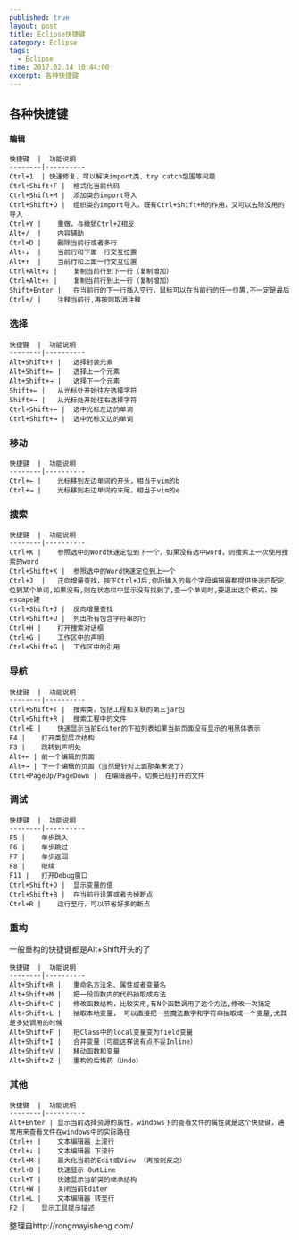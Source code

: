 ```yaml
---
published: true
layout: post
title: Eclipse快捷键
category: Eclipse
tags: 
  - Eclipse
time: 2017.02.14 10:44:00
excerpt: 各种快捷键  
---
```


## 各种快捷键  

#### 编辑
    快捷键  |  功能说明
    --------|----------
    Ctrl+1  | 快速修复，可以解决import类、try catch包围等问题
    Ctrl+Shift+F |  格式化当前代码
    Ctrl+Shift+M |  添加类的import导入
    Ctrl+Shift+O |  组织类的import导入，既有Ctrl+Shift+M的作用，又可以去除没用的导入
    Ctrl+Y |    重做，与撤销Ctrl+Z相反
    Alt+/  |    内容辅助
    Ctrl+D |    删除当前行或者多行
    Alt+↓  |    当前行和下面一行交互位置
    Alt+↑  |    当前行和上面一行交互位置
    Ctrl+Alt+↓ |    复制当前行到下一行（复制增加）
    Ctrl+Alt+↑ |    复制当前行到上一行（复制增加）
    Shift+Enter |   在当前行的下一行插入空行，鼠标可以在当前行的任一位置,不一定是最后
    Ctrl+/ |    注释当前行,再按则取消注释


### 选择
    快捷键  |  功能说明
    --------|----------
    Alt+Shift+↑ |   选择封装元素
    Alt+Shift+← |   选择上一个元素
    Alt+Shift+→ |   选择下一个元素
    Shift+← |   从光标处开始往左选择字符
    Shift+→ |   从光标处开始往右选择字符
    Ctrl+Shift+← |  选中光标左边的单词
    Ctrl+Shift+→ |  选中光标又边的单词

### 移动
    快捷键  |  功能说明
    --------|----------
    Ctrl+← |    光标移到左边单词的开头，相当于vim的b
    Ctrl+→ |    光标移到右边单词的末尾，相当于vim的e

### 搜索
    
    快捷键  |  功能说明
    --------|----------
    Ctrl+K |    参照选中的Word快速定位到下一个，如果没有选中word，则搜索上一次使用搜索的word
    Ctrl+Shift+K |  参照选中的Word快速定位到上一个
    Ctrl+J  |   正向增量查找，按下Ctrl+J后,你所输入的每个字母编辑器都提供快速匹配定位到某个单词,如果没有,则在状态栏中显示没有找到了,查一个单词时,要退出这个模式，按escape建
    Ctrl+Shift+J |  反向增量查找
    Ctrl+Shift+U |  列出所有包含字符串的行
    Ctrl+H |    打开搜索对话框
    Ctrl+G |    工作区中的声明
    Ctrl+Shift+G |  工作区中的引用

### 导航
    
    快捷键  |  功能说明
    --------|----------
    Ctrl+Shift+T |  搜索类，包括工程和关联的第三jar包
    Ctrl+Shift+R |  搜索工程中的文件
    Ctrl+E |    快速显示当前Editer的下拉列表如果当前页面没有显示的用黑体表示
    F4 |    打开类型层次结构
    F3 |    跳转到声明处
    Alt+← | 前一个编辑的页面
    Alt+→ | 下一个编辑的页面（当然是针对上面那条来说了）
    Ctrl+PageUp/PageDown |  在编辑器中，切换已经打开的文件

### 调试
    快捷键  |  功能说明
    --------|----------
    F5 |    单步跳入
    F6 |    单步跳过
    F7 |    单步返回
    F8 |    继续
    F11 |   打开Debug窗口
    Ctrl+Shift+D |  显示变量的值
    Ctrl+Shift+B |  在当前行设置或者去掉断点
    Ctrl+R |    运行至行，可以节省好多的断点

### 重构

一般重构的快捷键都是Alt+Shift开头的了  
    
    快捷键  |  功能说明
    --------|----------
    Alt+Shift+R |   重命名方法名、属性或者变量名 
    Alt+Shift+M |   把一段函数内的代码抽取成方法 
    Alt+Shift+C |   修改函数结构，比较实用,有N个函数调用了这个方法,修改一次搞定
    Alt+Shift+L |   抽取本地变量， 可以直接把一些魔法数字和字符串抽取成一个变量,尤其是多处调用的时候
    Alt+Shift+F |   把Class中的local变量变为field变量 
    Alt+Shift+I |   合并变量（可能这样说有点不妥Inline）
    Alt+Shift+V |   移动函数和变量
    Alt+Shift+Z |   重构的后悔药（Undo）

### 其他
    
    快捷键  |  功能说明
    --------|----------
    Alt+Enter | 显示当前选择资源的属性，windows下的查看文件的属性就是这个快捷键，通常用来查看文件在windows中的实际路径
    Ctrl+↑ |    文本编辑器 上滚行
    Ctrl+↓ |    文本编辑器 下滚行
    Ctrl+M |    最大化当前的Edit或View （再按则反之）
    Ctrl+O |    快速显示 OutLine
    Ctrl+T |    快速显示当前类的继承结构
    Ctrl+W |    关闭当前Editer
    Ctrl+L |    文本编辑器 转至行
    F2 |    显示工具提示描述
    

整理自http://rongmayisheng.com/
